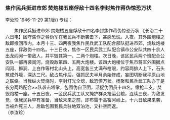 ### 焦作民兵挺进市郊  焚炮楼五座俘敌十四名李封焦作蒋伪惊恐万状
李汝珍
1946-11-29
第1版()
专栏：

　　焦作民兵挺进市郊
    焚炮楼五座俘敌十四名李封焦作蒋伪惊恐万状
    【长治二十六日电】困守焦作之蒋伪军在我民兵不断袭击下，甚感恐慌。入夜，其外围炮楼之敌即撤回市内。本月十三、四两夜我焦作民兵武工队配合部队挺进市郊，烧敌炮楼五座，俘敌伪十四名。十三日夜，焦作一区民兵武工队配合镇市公安队共四十余人出龙阎河一带敌人，并平毁其第一、二两个炮楼。次日晚，该区民兵两个班配合公安队一部再袭阎河，烧毁敌第四、五两大炮楼。该四大炮楼位于焦市蒋军外围据点阎河、狮涧、上白作等村北山头上，高宽各三丈满布枪眼，约容两排人上下，石头筑成外壕，深达三尺。敌占焦作后，强抓民夫半月余始修成，妄图切断我平原山地之联络。当我纵火焚烧时，李封灯光全熄，敌恐慌万状。杨聚和民兵武工队亦于是夜分两路配合××队袭击塔掌，包围伪自卫团，活捉伪团员十四名，缴枪二支，焚毁炮楼一座。十五日夜，一区民兵武工队又掩护群众抢运公粮，连续三夜，为敌发觉，但我民兵早有准备，当敌未来之前，即布雷于高窑河岭上，十六日敌果来袭，当被炸死三人，后敌包围我民兵驻地双泊池，又扑空而返。      
        （李汝珍）
